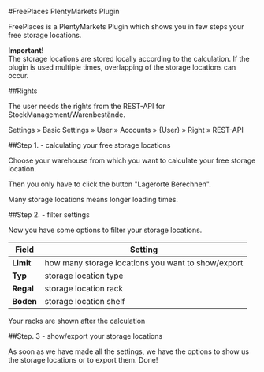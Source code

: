 #FreePlaces PlentyMarkets Plugin

FreePlaces is a PlentyMarkets Plugin which shows you in few steps your free storage locations.

<div class="alert alert-danger" role="alert">
    <b>Important!</b><br />The storage locations are stored locally according to the calculation. If the plugin is used multiple times, overlapping of the storage locations can occur.
</div>

##Rights
<div class="alert alert-warning" role="alert">
    The user needs the rights from the REST-API for StockManagement/Warenbestände.
</div>

Settings » Basic Settings » User » Accounts » {User} » Right » REST-API

##Step 1. - calculating your free storage locations

Choose your warehouse from which you want to calculate your free storage location.

Then you only have to click the button "Lagerorte Berechnen".

<div class="alert alert-warning" role="alert">
    Many storage locations means longer loading times.
</div>

##Step 2. - filter settings

Now you have some options to filter your storage locations.

<table>
	<thead>
		<th>
			Field
		</th>
		<th>
			Setting
		</th>
	</thead>
	<tbody>
		<tr>
			<td>
				<b>Limit</b>
			</td>
			<td>
				how many storage locations you want to show/export
			</td>
		</tr>
		<tr>
			<td>
				<b>Typ</b>
			</td>
			<td>
				storage location type
			</td>
		</tr>
		<tr>
			<td>
				<b>Regal</b>
			</td>
			<td>
				storage location rack
			</td>
		</tr>
        <tr>
			<td>
				<b>Boden</b>
			</td>
			<td>
				storage location shelf
			</td>
		</tr>
	</tbody>
</table>

<div class="alert alert-warning" role="alert">
    Your racks are shown after the calculation
</div>

##Step. 3 - show/export your storage locations

As soon as we have made all the settings, we have the options to show us the storage locations or to export them.
Done!

